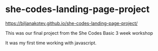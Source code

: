 # she-codes-landing-page-project


https://biljanakotev.github.io/she-codes-landing-page-project/


This was our final project from the She Codes Basic 3 week workshop

It was my first time working with javascript.

